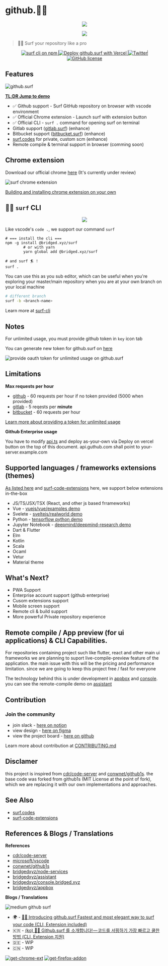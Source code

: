 # github.🏄‍♂️



<p align="center"><image src="branding/logo.png"/></p>

<p align="center"><a href="https://github.surf"><image src="branding/url-example.png"/></a></p>

> 🏄‍♂️ Surf your repository like a pro

<p align="center">
  <a href="https://www.npmjs.com/package/@bridged.xyz/surf" style="border-right: 1px solid #4D4D4D">
    <image alt="surf cli on npm" src="https://img.shields.io/badge/cli-latest-brightgreen"/>
  </a>
  <a href="https://vercel.com/new/git/external?repository-url=https://github.com/bridgedxyz/github.surf&project-name=github.surf&repo-name=github.surf" style="border-right: 1px solid #4D4D4D">
    <image alt="Deploy github.surf with Vercel" src="https://vercel.com/button"/>
  </a>
  <a href="https://twitter.com/intent/tweet?text=Wow:&url=https%3A%2F%2Fgithub.com%2Fbridgedxyz%2Fgithub.surf" style="border-right: 1px solid #4D4D4D">
    <image alt="Twitter" src="https://img.shields.io/twitter/url?style=social&url=https%3A%2F%2Fgithub.com%2Fbridgedxyz%2Fgithub.surf">
  </a>
  <a href="https://github.com/bridgedxyz/github.surf/blob/main/LICENSE">
    <image alt="GitHub license" src="https://img.shields.io/github/license/bridgedxyz/github.surf">
 </a>
</p>

## Features

![github.surf](./docs/images/github-surf-browser-preview.png)

[**TL;DR Jump to demo**](https://github.surf)

- ✅ Github support - Surf GitHub repository on browser with vscode environment
- ✅ Official Chrome extension - Launch surf with extension button
- ✅ Official CLI - `surf .` command for opening surf on terminal
- Gitlab support ([gitlab.surf](https://gitlab.surf)) (enhance)
- Bitbucket support ([bitbucket.surf](https://bitbucket.surf)) (enhance)
- [surf.codes](https://surf.codes) for private, custom scm (enhance)
- Remote compile & terminal support in browser (comming soon)





## Chrome extension

Download our official chrome [here](chrome_link) (It's currently under review)

![surf chrome extension](./docs/gifs/surf-extension-chrome-demo.gif)

[Building and installing chrome extension on your own](./chrome-extension/README.md)



## 🏄‍♂️ `surf` CLI

<p align="center"><image src="./docs/gifs/cli-demo.gif"/></p>

Like vscode's `code .`, we support our command `surf`

```shell
# === install the cli ===
npm -g install @bridged.xyz/surf
		# or with yarn
		yarn global add @bridged.xyz/surf

# and surf 🏄 !
surf .
```

You can use this as you sub editor, which can be useful when you're exploring your master/main repository when you are at your own branch on your local machine

```sh
# different branch
surf -b <branch-name>
```



Learn more at [surf-cli](https://github.com/bridgedxyz/surf-cli)





## Notes

For unlimited usage, you must provide github token in `key` icon tab

You can generate new token for github.surf on [here](https://github.com/settings/tokens/new?scopes=repo&description=githubsurf)

![provide oauth token for unlimited usage on github.surf](./docs/images/tutorial-provide-oauth-token.png)



## Limitations

**Max requests per hour**

- [github](https://docs.github.com/en/rest/reference/rate-limit) - 60 requests per hour if no token provided (5000 when provided)
- [gitlab](https://docs.gitlab.com/ee/security/rate_limits.html#:~:text=Introduced%20in%20GitLab%2012.9.,requests%20per%20minute%20per%20user.) - 5 reqests per **minute**
- [bitbucket](https://support.atlassian.com/bitbucket-cloud/docs/api-request-limits/) - 60 requests per hour

[Learn more about providing a token for unlimited usage](./docs/guide.md)



**Github Enterprise usage**

You have to modify [api.ts](https://github.com/bridgedxyz/github.surf/blob/main/extensions/githubsurf/src/api.ts) and deploy as-your-own via Deploy on vercel button on the top of this document. api.guthub.com shall point to your-server.example.com



## Supported languages / frameworks extensions (themes)

[As listed here](./extensions) and [surf-code-extensions](https://github.com/bridgedxyz/surf-code-extensions) here, we support below extensions in-the-box

- JS/TS/JSX/TSX (React, and other js based frrameworks)
- Vue - [vuejs/vue/examples demo](https://github.surf/vuejs/vue/blob/HEAD/examples/)
- Svelete - [sveltejs/realworld demo](https://github.surf/sveltejs/realworld)
- Python - [tensorflow python demo](https://github.surf/tensorflow/tensorflow/tree/master/tensorflow/python)
- Jupyter Notebook - [deepmind/deepmind-research demo](https://github.surf/deepmind/deepmind-research)
- Dart & Flutter
- Elm
- Kotlin
- Scala
- Ocaml
- Vetur
- Material theme



## What's Next?

- PWA Support
- Enterprise account support (github enterprise)
- Cusom extensions support
- Mobile screen support
- Remote cli & build support
- More powerful Private repository experience



## Remote compile / App preview (for ui applications) & CLI Capabilities.

For repositories containing project such like flutter, react and other main ui frameworks we are planning to suport live-compile-preview feature of the application. the main issue with this will be the pricing and performance limitation. since we are going to keep this project free / fast for everyone

The technology behind this is under development in [appbox](https://github.com/bridgedyxz/appbox) and [console](https://github.com/bridgedxyz/console.bridged.xyz). you can see the remote-compile demo on [assistant](https://github.com/bridgedxyz/assistant)




## Contribution

### Join the community

- join slack - [here on notion](https://www.notion.so/bridgedxyz/Bridged-OSS-Community-c6983f668e3e4204aed8856da0e73483)
- view design - [here on figma](https://www.figma.com/file/R3U3OHaoPVd4D7Z9mcaqIE/github.surf?node-id=14%3A0)
- view the project board - [here on github](https://github.com/bridgedxyz/github.surf/projects)

Learn more about contribution at [CONTRIBUTING.md](./CONTRIBUTING.md)



## Disclamer

this project is inspired from [cdr/code-server](https://github.com/cdr/code-server) and [conwnet/github1s](https://github.com/conwnet/github1s). the base code was forked from github1s (MIT License at the point of fork), which we are replacing it with our own implementations and approaches.



## See Also

- [surf.codes](https://surf.codes)
- [surf-code-extensions](https://github.com/bridgedxyz/surf-code-extensions)





## References & Blogs / Translations

**References**

- [cdr/code-server](https://github.com/cdr/code-server)
- [microsoft/vscode](https://github.com/microsoft/vscode)
- [conwnet/github1s](https://github.com/conwnet/github1s)
- [bridgedxyz/node-services](https://github.com/bridgedxyz/node-services)
- [bridgedxyz/assistant](https://github.com/bridgedxyz/assistant)
- [bridgedxyz/console.bridged.xyz](https://github.com/bridgedxyz/console.bridged.xyz)
- [bridgedxyz/appbox](https://github.com/bridgedxyz/appbox)

**Blogs / Translations**

![medium github surf](./branding/blog-cover.png)

- 🌍 - [🏄‍♂️ Introducing github.surf Fastest and most elegant way to surf your code (CLI, Extension included)](https://medium.com/bridgedxyz/%EF%B8%8F-introducing-github-surf-bcc8ef9bf594)
- 🇰🇷 - [(ko) 🏄‍♂️ Github.surf 를 소개합니다! — 코드를 서핑하기 가장 빠르고 쿨한 방법 (CLI, Extension 지원)](https://medium.com/bridgedxyz/ko-%EF%B8%8F-github-surf%EB%A5%BC-%EC%86%8C%EA%B0%9C%ED%95%A9%EB%8B%88%EB%8B%A4-%EC%BD%94%EB%93%9C%EB%A5%BC-%EC%84%9C%ED%95%91%ED%95%98%EA%B8%B0-%EA%B0%80%EC%9E%A5-%EB%B9%A0%EB%A5%B4%EA%B3%A0-%EC%BF%A8%ED%95%9C-%EB%B0%A9%EB%B2%95-cli-extension-%EC%A7%80%EC%9B%90-65e6a9a07bd5)
- 🇩🇪 - WIP
- 🇨🇳 - WIP



[![get-chrome-ext][chrome_badge]][chrome_link]
[![get-firefox-addon][firefox_badge]][firefox_link]


[chrome_link]: https://chrome.google.com/webstore/detail/aipkghikndfblkikafmbahbekkhmppia
[chrome_badge]: ./branding/badges/chrome-badge.png
[firefox_link]: https://addons.mozilla.org/firefox/addon/
[firefox_badge]: ./branding/badges/firefox-badge.png